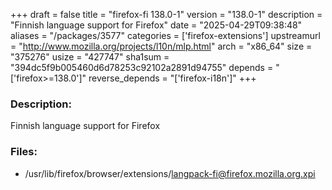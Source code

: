 +++
draft = false
title = "firefox-fi 138.0-1"
version = "138.0-1"
description = "Finnish language support for Firefox"
date = "2025-04-29T09:38:48"
aliases = "/packages/3577"
categories = ['firefox-extensions']
upstreamurl = "http://www.mozilla.org/projects/l10n/mlp.html"
arch = "x86_64"
size = "375276"
usize = "427747"
sha1sum = "394dc5f9b005460d6d78253c92102a2891d94755"
depends = "['firefox>=138.0']"
reverse_depends = "['firefox-i18n']"
+++
### Description: 
Finnish language support for Firefox

### Files: 
* /usr/lib/firefox/browser/extensions/langpack-fi@firefox.mozilla.org.xpi
